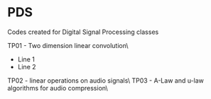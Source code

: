 # PDS
Codes created for Digital Signal Processing classes

TP01 - Two dimension linear convolution\
<ul>
<li>Line 1</li>
<li>Line 2</li>
</ul>
TP02 - linear operations on audio signals\
TP03 - A-Law and u-law algorithms for audio compression\
